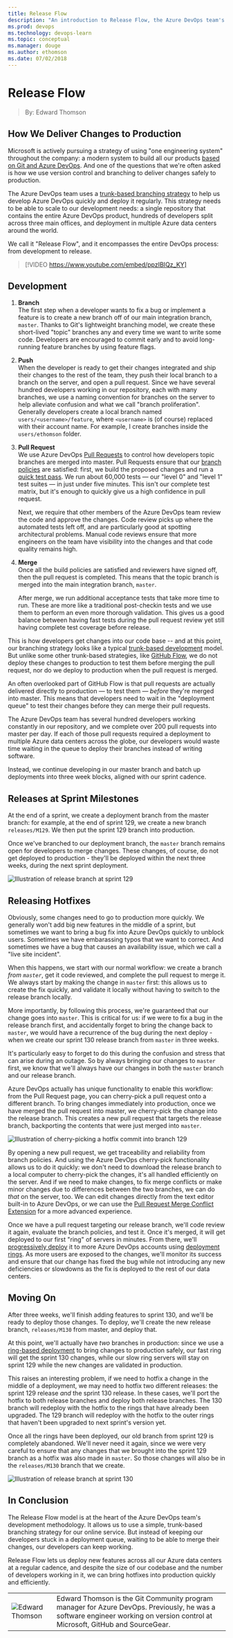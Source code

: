 ```yaml
---
title: Release Flow
description: "An introduction to Release Flow, the Azure DevOps team's branching strategy and development process that ensures that we deliver code to production safely and efficiently."
ms.prod: devops
ms.technology: devops-learn
ms.topic: conceptual
ms.manager: douge
ms.author: ethomson
ms.date: 07/02/2018
---
```


# Release Flow
> By: Edward Thomson

## How We Deliver Changes to Production

Microsoft is actively pursuing a strategy of using "one engineering
system" throughout the company: a modern system to build all our products
[based on Git and Azure DevOps](use-git-microsoft.md).
And one of the questions that we're often asked is how we use version
control and branching to deliver changes safely to production.

The Azure DevOps team uses a [trunk-based branching
strategy](https://trunkbaseddevelopment.com/) to help us develop Azure DevOps
quickly and deploy it regularly.  This strategy needs to be able to scale
to our development needs: a single repository that contains the entire Azure DevOps
product, hundreds of developers split across three main offices, and
deployment in multiple Azure data centers around the world.

We call it "Release Flow", and it encompasses the entire DevOps process:
from development to release.

> [!VIDEO https://www.youtube.com/embed/ppzIBIQz_KY]

## Development

1. **Branch**   
   The first step when a developer wants to fix a bug or implement a
   feature is to create a new branch off of our main integration branch,
   `master`.  Thanks to Git's lightweight branching model, we create these
   short-lived "topic" branches any and every time we want to write some
   code.  Developers are encouraged to commit early and to avoid
   long-running feature branches by using feature flags.

2. **Push**  
   When the developer is ready to get their changes integrated and ship
   their changes to the rest of the team, they push their local branch to
   a branch on the server, and open a pull request.  Since we have several
   hundred developers working in our repository, each with many branches,
   we use a naming convention for branches on the server to help alleviate
   confusion and what we call "branch proliferation".  Generally developers
   create a local branch named `users/<username>/feature`, where
   `<username>` is (of course) replaced with their account name.  For
   example, I create branches inside the `users/ethomson` folder.

3. **Pull Request**  
   We use Azure DevOps [Pull Requests](/azure/devops/git/pull-requests?view=vsts)
   to control how developers topic branches are merged into master.  Pull
   Requests ensure that our [branch policies](/azure/devops/git/branch-policies?view=vsts)
   are satisfied:  first, we build the proposed changes and run a [quick test
   pass](https://blogs.msdn.microsoft.com/bharry/2017/06/28/testing-in-a-cloud-delivery-cadence/).
   We run about 60,000 tests &mdash; our "level 0" and "level 1" test suites
   &mdash; in just under five minutes.  This isn't our complete test matrix,
   but it's enough to quickly give us a high confidence in pull request.

   Next, we require that other members of the Azure DevOps team review the code and
   approve the changes.  Code review picks up where the automated tests left
   off, and are particularly good at spotting architectural problems.  Manual
   code reviews ensure that more engineers on the team have visibility into
   the changes and that code quality remains high.

4. **Merge**  
   Once all the build policies are satisfied and reviewers have signed
   off, then the pull request is completed.  This means that the topic
   branch is merged into the main integration branch, `master`.

   After merge, we run additional acceptance tests that take more time to
   run.  These are more like a traditional post-checkin tests and we use
   them to perform an even more thorough validation.  This gives us a good
   balance between having fast tests during the pull request review yet
   still having complete test coverage before release.

This is how developers get changes into our code base -- and at this
point, our branching strategy looks like a typical [trunk-based
development](https://trunkbaseddevelopment.com) model.  But unlike some
other trunk-based strategies, like [GitHub
Flow](https://guides.github.com/introduction/flow/), we do not deploy
these changes to production to test them before merging the pull request,
nor do we deploy to production when the pull request is merged.

An often overlooked part of GitHub Flow is that pull requests are
actually delivered directly to production &mdash; to test them &mdash;
_before_ they're merged into master.  This means that developers need
to wait in the "deployment queue" to test their changes before they can
merge their pull requests.

The Azure DevOps team has several hundred developers working constantly in our
repository, and we complete over 200 pull requests into master per day.
If each of those pull requests required a deployment to multiple Azure
data centers across the globe, our developers would waste time waiting
in the queue to deploy their branches instead of writing software.

Instead, we continue developing in our master branch and batch up
deployments into three week blocks, aligned with our sprint cadence.

## Releases at Sprint Milestones

At the end of a sprint, we create a deployment branch from the master
branch: for example, at the end of sprint 129, we create a new branch
`releases/M129`.  We then put the sprint 129 branch into production.

Once we've branched to our deployment branch, the `master` branch remains
open for developers to merge changes.  These changes, of course, do not
get deployed to production - they'll be deployed within the next three
weeks, during the next sprint deployment.

![Illustration of release branch at sprint 129](../_img/releaseflow-1.png)

## Releasing Hotfixes

Obviously, some changes need to go to production more quickly.  We
generally won't add big new features in the middle of a sprint, but
sometimes we want to bring a bug fix into Azure DevOps quickly to unblock users.
Sometimes we have embarassing typos that we want to correct.  And
sometimes we have a bug that causes an availability issue, which we call a
"live site incident".

When this happens, we start with our normal workflow: we create a branch
_from `master`_, get it code reviewed, and complete the pull request to
merge it.  We always start by making the change in `master` first:  this
allows us to create the fix quickly, and validate it locally without
having to switch to the release branch locally.

More importantly, by following this process, we're guaranteed that our
change goes into `master`.  This is critical for us: if we were to fix a
bug in the release branch first, and accidentally forget to bring the
change back to `master`, we would have a recurrence of the bug during the
next deploy - when we create our sprint 130 release branch from `master`
in three weeks.

It's particularly easy to forget to do this during the confusion and
stress that can arise during an outage.  So by always bringing our changes
to `master` first, we know that we'll always have our changes in both the
`master` branch and our release branch.

Azure DevOps actually has unique functionality to enable
this workflow: from the Pull Request page, you can cherry-pick a pull
request onto a different branch.  To bring changes immediately into
production, once we have merged the pull request into master, we
cherry-pick the change into the release branch.  This creates a new pull
request that targets the release branch, backporting the contents that
were just merged into `master`.

![Illustration of cherry-picking a hotfix commit into branch 129](../_img/releaseflow-2.png)

By opening a new pull request, we get traceability and reliability from
branch policies.  And using the Azure DevOps cherry-pick functionality allows us
to do it quickly: we don't need to download the release branch to a local
computer to cherry-pick the changes, it's all handled efficiently on the
server.  And if we need to make changes, to fix merge conflicts or make
minor changes due to differences between the two branches, we can do
_that_ on the server, too.  We can edit changes directly from the text
editor built-in to Azure DevOps, or we can use the
[Pull Request Merge Conflict Extension](https://marketplace.visualstudio.com/items?itemName=ms-devlabs.conflicts-tab)
for a more advanced experience.

Once we have a pull request targeting our release branch, we'll code
review it again, evaluate the branch policies, and test it.  Once it's
merged, it will get deployed to our first "ring" of servers in minutes.
From there, we'll [progressively deploy](../what-is-continuous-delivery.md)
it to more Azure DevOps accounts using
[deployment rings](/azure/devops/articles/phase-rollout-with-rings?view=vsts).
As more users are exposed to the changes, we'll monitor its success and
ensure that our change has fixed the bug while not introducing any new
deficiencies or slowdowns as the fix is deployed to the rest of our data
centers.

## Moving On

After three weeks, we'll finish adding features to sprint 130, and we'll
be ready to deploy those changes.  To deploy, we'll create the new release
branch, `releases/M130` from master, and deploy that.

At this point, we'll actually have _two_ branches in production:  since we
use a [ring-based deployment](https://msdn.microsoft.com/magazine/mt814804.aspx)
to bring changes to production safely, our fast ring will get the sprint 130
changes, while our slow ring servers will stay on sprint 129 while the new
changes are validated in production.

This raises an interesting problem, if we need to hotfix a change in the
middle of a deployment, we may need to hotfix two different releases:
the sprint 129 release _and_ the sprint 130 release.  In these cases,
we'll port the hotfix to both release branches and deploy both release branches.
The 130 branch will redeploy with the hotfix to the rings that have already
been upgraded. The 129 branch will redeploy with the hotfix to the outer
rings that haven't been upgraded to next sprint's version yet.

Once all the rings have been deployed, our old branch from sprint 129 is
completely abandoned.  We'll never need it again, since we were very
careful to ensure that any changes that we brought into the sprint 129
branch as a hotfix was also made in `master`.  So those changes will
also be in the `releases/M130` branch that we create.

![Illustration of release branch at sprint 130](../_img/releaseflow-3.png)

## In Conclusion

The Release Flow model is at the heart of the Azure DevOps team's development
methodology.  It allows us to use a simple, trunk-based branching strategy
for our online service.  But instead of keeping our developers stuck in a
deployment queue, waiting to be able to merge their changes, our developers
can keep working.

Release Flow lets us deploy new features across all our Azure data centers at
a regular cadence, and despite the size of our codebase and the number of
developers working in it, we can bring hotfixes into production quickly and
efficiently.

|             |                           |
|-------------|---------------------------|
|![Edward Thomson](https://secure.gravatar.com/avatar/1bd10d2eb4ea34a361c566f8ca396202?s=130&d=mm&r=g)|Edward Thomson is the Git Community program manager for Azure DevOps.  Previously, he was a software engineer working on version control at Microsoft, GitHub and SourceGear.|
